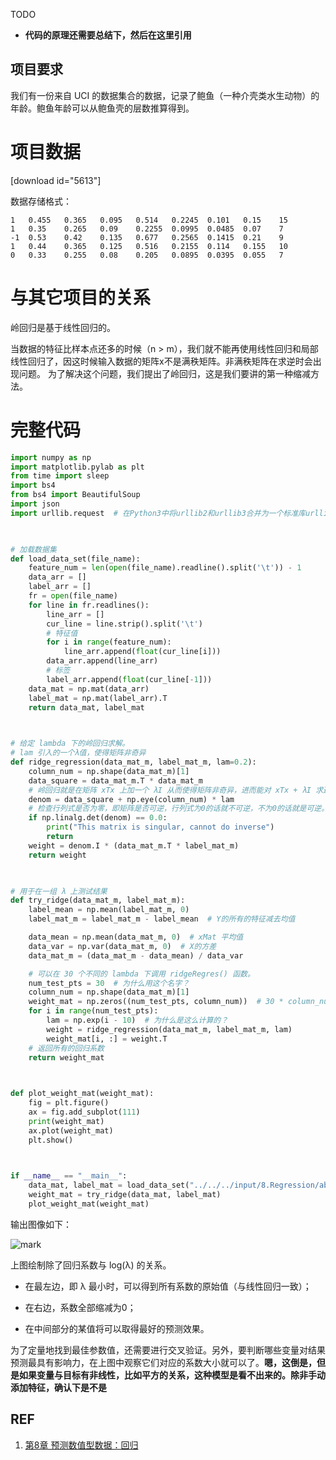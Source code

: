 

TODO

* **代码的原理还需要总结下，然后在这里引用**




## 项目要求


我们有一份来自 UCI 的数据集合的数据，记录了鲍鱼（一种介壳类水生动物）的年龄。鲍鱼年龄可以从鲍鱼壳的层数推算得到。


# 项目数据


[download id="5613"]

数据存储格式：


    1   0.455   0.365   0.095   0.514   0.2245  0.101   0.15    15
    1   0.35    0.265   0.09    0.2255  0.0995  0.0485  0.07    7
    -1  0.53    0.42    0.135   0.677   0.2565  0.1415  0.21    9
    1   0.44    0.365   0.125   0.516   0.2155  0.114   0.155   10
    0   0.33    0.255   0.08    0.205   0.0895  0.0395  0.055   7




# 与其它项目的关系


岭回归是基于线性回归的。

当数据的特征比样本点还多的时候（n > m），我们就不能再使用线性回归和局部线性回归了，因这时候输入数据的矩阵x不是满秩矩阵。非满秩矩阵在求逆时会出现问题。 为了解决这个问题，我们提出了岭回归，这是我们要讲的第一种缩减方法。


# 完整代码



```python
import numpy as np
import matplotlib.pylab as plt
from time import sleep
import bs4
from bs4 import BeautifulSoup
import json
import urllib.request  # 在Python3中将urllib2和urllib3合并为一个标准库urllib,其中的urllib2.urlopen更改为urllib.request.urlopen


​
# 加载数据集
def load_data_set(file_name):
    feature_num = len(open(file_name).readline().split('\t')) - 1
    data_arr = []
    label_arr = []
    fr = open(file_name)
    for line in fr.readlines():
        line_arr = []
        cur_line = line.strip().split('\t')
        # 特征值
        for i in range(feature_num):
            line_arr.append(float(cur_line[i]))
        data_arr.append(line_arr)
        # 标签
        label_arr.append(float(cur_line[-1]))
    data_mat = np.mat(data_arr)
    label_mat = np.mat(label_arr).T
    return data_mat, label_mat


​
# 给定 lambda 下的岭回归求解。
# lam 引入的一个λ值，使得矩阵非奇异
def ridge_regression(data_mat_m, label_mat_m, lam=0.2):
    column_num = np.shape(data_mat_m)[1]
    data_square = data_mat_m.T * data_mat_m
    # 岭回归就是在矩阵 xTx 上加一个 λI 从而使得矩阵非奇异，进而能对 xTx + λI 求逆
    denom = data_square + np.eye(column_num) * lam
    # 检查行列式是否为零，即矩阵是否可逆，行列式为0的话就不可逆，不为0的话就是可逆。
    if np.linalg.det(denom) == 0.0:
        print("This matrix is singular, cannot do inverse")
        return
    weight = denom.I * (data_mat_m.T * label_mat_m)
    return weight


​
# 用于在一组 λ 上测试结果
def try_ridge(data_mat_m, label_mat_m):
    label_mean = np.mean(label_mat_m, 0)
    label_mat_m = label_mat_m - label_mean  # Y的所有的特征减去均值

    data_mean = np.mean(data_mat_m, 0)  # xMat 平均值
    data_var = np.var(data_mat_m, 0)  # X的方差
    data_mat_m = (data_mat_m - data_mean) / data_var

    # 可以在 30 个不同的 lambda 下调用 ridgeRegres() 函数。
    num_test_pts = 30  # 为什么用这个名字？
    column_num = np.shape(data_mat_m)[1]
    weight_mat = np.zeros((num_test_pts, column_num))  # 30 * column_num
    for i in range(num_test_pts):
        lam = np.exp(i - 10)  # 为什么是这么计算的？
        weight = ridge_regression(data_mat_m, label_mat_m, lam)
        weight_mat[i, :] = weight.T
    # 返回所有的回归系数
    return weight_mat


​
def plot_weight_mat(weight_mat):
    fig = plt.figure()
    ax = fig.add_subplot(111)
    print(weight_mat)
    ax.plot(weight_mat)
    plt.show()


​
if __name__ == "__main__":
    data_mat, label_mat = load_data_set("../../../input/8.Regression/abalone.txt")
    weight_mat = try_ridge(data_mat, label_mat)
    plot_weight_mat(weight_mat)
```

输出图像如下：


![mark](http://pacdb2bfr.bkt.clouddn.com/blog/image/180727/6lle5J2LLH.png?imageslim)

上图绘制除了回归系数与 log(λ) 的关系。




  * 在最左边，即 λ 最小时，可以得到所有系数的原始值（与线性回归一致）；

  * 在右边，系数全部缩减为0；

  * 在中间部分的某值将可以取得最好的预测效果。


为了定量地找到最佳参数值，还需要进行交叉验证。另外，要判断哪些变量对结果预测最具有影响力，在上图中观察它们对应的系数大小就可以了。**嗯，这倒是，但是如果变量与目标有非线性，比如平方的关系，这种模型是看不出来的。除非手动添加特征，确认下是不是**




## REF

1. [第8章 预测数值型数据：回归](http://ml.apachecn.org/mlia/regress/)
